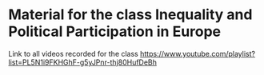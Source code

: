 # Material for the class Inequality and Political Participation in Europe 

Link to all videos recorded for the class
https://www.youtube.com/playlist?list=PL5N1i9FKHGhF-g5yJPnr-thj80HufDeBh
